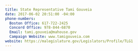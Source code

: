 ```yaml
---
title: State Representative Tami Gouveia
date: 2017-06-02 20:51:00 -04:00
phone-numbers:
  Boston Office: 617-722-2425
  Concord Office: 978-844-6870
  Email: tami.gouveia@mahouse.gov
  Campaign Website: www.tamigouveia.com
website: https://malegislature.gov/Legislators/Profile/TLG1
---
```


